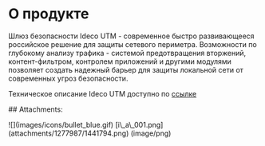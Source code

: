# О продукте

Шлюз безопасности Ideco UTM - современное быстро развивающееся российское решение для защиты сетевого периметра. Возможности по глубокому анализу трафика - системой предотвращения вторжений, контент-фильтром, контролем приложений и другими модулями позволяет создать надежный барьер для защиты локальной сети от современных угроз безопасности.

Техническое описание Ideco UTM доступно по [ссылке](https://ideco.ru/products/ics/specifications/review)

 \#\# Attachments:

 !\[\]\(images/icons/bullet\_blue.gif\) \[i\\_a\\_001.png\]\(attachments/1277987/1441794.png\) \(image/png\)

